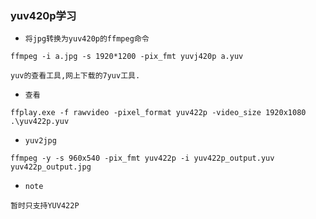 ### yuv420p学习
- `将jpg转换为yuv420p的ffmpeg命令`
```
ffmpeg -i a.jpg -s 1920*1200 -pix_fmt yuvj420p a.yuv
```

```
yuv的查看工具,网上下载的7yuv工具.
```

- `查看`
```
ffplay.exe -f rawvideo -pixel_format yuv422p -video_size 1920x1080 .\yuv422p.yuv
```

- `yuv2jpg`
```
ffmpeg -y -s 960x540 -pix_fmt yuv422p -i yuv422p_output.yuv yuv422p_output.jpg
```

- `note`
```
暂时只支持YUV422P
```
